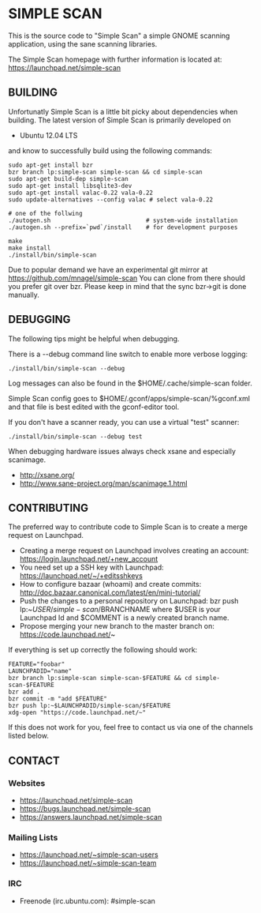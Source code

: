 # SIMPLE SCAN

This is the source code to "Simple Scan" a simple GNOME scanning application,
using the sane scanning libraries.

The Simple Scan homepage with further information is located at:
https://launchpad.net/simple-scan



## BUILDING

Unfortunatly Simple Scan is a little bit picky about dependencies when building.
The latest version of Simple Scan is primarily developed on

* Ubuntu 12.04 LTS

and know to successfully build using the following commands:

```
sudo apt-get install bzr
bzr branch lp:simple-scan simple-scan && cd simple-scan
sudo apt-get build-dep simple-scan
sudo apt-get install libsqlite3-dev
sudo apt-get install valac-0.22 vala-0.22
sudo update-alternatives --config valac # select vala-0.22

# one of the follwing
./autogen.sh                           # system-wide installation
./autogen.sh --prefix=`pwd`/install    # for development purposes

make
make install
./install/bin/simple-scan
```

Due to popular demand we have an experimental git mirror at
https://github.com/mnagel/simple-scan
You can clone from there should you prefer git over bzr.
Please keep in mind that the sync bzr->git is done manually.



## DEBUGGING

The following tips might be helpful when debugging.

There is a --debug command line switch to enable more verbose logging:
```
./install/bin/simple-scan --debug
```

Log messages can also be found in the $HOME/.cache/simple-scan folder.

Simple Scan config goes to $HOME/.gconf/apps/simple-scan/%gconf.xml
and that file is best edited with the gconf-editor tool.

If you don't have a scanner ready, you can use a virtual "test" scanner:
```
./install/bin/simple-scan --debug test
```

When debugging hardware issues always check xsane and especially scanimage.

* http://xsane.org/
* http://www.sane-project.org/man/scanimage.1.html



## CONTRIBUTING

The preferred way to contribute code to Simple Scan is
to create a merge request on Launchpad.

* Creating a merge request on Launchpad involves creating an account:
https://login.launchpad.net/+new_account
* You need set up a SSH key with Launchpad:
https://launchpad.net/~/+editsshkeys
* How to configure bazaar (whoami) and create commits: 
http://doc.bazaar.canonical.com/latest/en/mini-tutorial/
* Push the changes to a personal repository on Launchpad:
bzr push lp:~$USER/simple-scan/$BRANCHNAME
where $USER is your Launchpad Id and $COMMENT is a newly created branch name.
* Propose merging your new branch to the master branch on:
https://code.launchpad.net/~

If everything is set up correctly the following should work:
```
FEATURE="foobar"
LAUNCHPADID="name"
bzr branch lp:simple-scan simple-scan-$FEATURE && cd simple-scan-$FEATURE
bzr add .
bzr commit -m "add $FEATURE"
bzr push lp:~$LAUNCHPADID/simple-scan/$FEATURE
xdg-open "https://code.launchpad.net/~"
```

If this does not work for you, feel free to contact us
via one of the channels listed below.



## CONTACT

### Websites
* https://launchpad.net/simple-scan
* https://bugs.launchpad.net/simple-scan
* https://answers.launchpad.net/simple-scan

### Mailing Lists
* https://launchpad.net/~simple-scan-users
* https://launchpad.net/~simple-scan-team

### IRC
* Freenode (irc.ubuntu.com): #simple-scan
